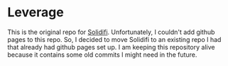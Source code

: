 # Leverage

This is the original repo for [Solidifi](https://github.com/jacobjanak/solidifi). Unfortunately, I couldn't add github pages to this repo. So, I decided to move Solidifi to an existing repo I had that already had github pages set up. I am keeping this repository alive because it contains some old commits I might need in the future.
